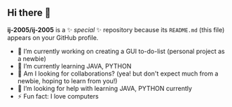 ## Hi there 👋

**ij-2005/ij-2005** is a ✨ _special_ ✨ repository because its `README.md` (this file) appears on your GitHub profile.

- 🔭 I’m currently working on creating a GUI to-do-list (personal project as a newbie)
- 🌱 I’m currently learning JAVA, PYTHON
- 👯 Am I looking for collaborations? (yea! but don't expect much from a newbie, hoping to learn from you!)
- 🤔 I’m looking for help with learning JAVA, PYTHON currently
- ⚡ Fun fact: I love computers

